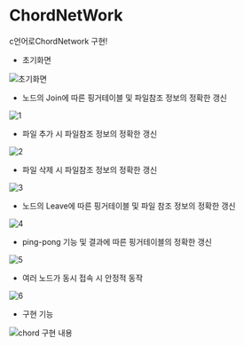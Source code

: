 # ChordNetWork
c언어로ChordNetwork 구현!

- 초기화면

![초기화면](https://user-images.githubusercontent.com/33507553/64963791-cc136400-d8d4-11e9-994f-d50d7d4ba7f1.png)

- 노드의 Join에 따른 핑거테이블 및 파일참조 정보의 정확한 갱신

![1](https://user-images.githubusercontent.com/33507553/64963798-ce75be00-d8d4-11e9-9c83-c4ca7b36fd44.png)

- 파일 추가 시 파일참조 정보의 정확한 갱신

![2](https://user-images.githubusercontent.com/33507553/64963802-d03f8180-d8d4-11e9-86e8-efd3da4a905e.png)

- 파일 삭제 시 파일참조 정보의 정확한 갱신

![3](https://user-images.githubusercontent.com/33507553/64963808-d170ae80-d8d4-11e9-9375-fc4f2ba56b94.png)

- 노드의 Leave에 따른 핑거테이블 및 파일 참조 정보의 정확한 갱신

![4](https://user-images.githubusercontent.com/33507553/64963815-d3d30880-d8d4-11e9-85b1-d5306af361f0.png)

- ping-pong 기능 및 결과에 따른 핑거테이블의 정확한 갱신

![5](https://user-images.githubusercontent.com/33507553/64963820-d59ccc00-d8d4-11e9-8721-4f93d00ea64f.png)

- 여러 노드가 동시 접속 시 안정적 동작

![6](https://user-images.githubusercontent.com/33507553/64963824-d7668f80-d8d4-11e9-86a2-d72a2f07b100.PNG)

- 구현 기능

![chord 구현 내용](https://user-images.githubusercontent.com/33507553/64963839-db92ad00-d8d4-11e9-849d-70733744fd24.png)

